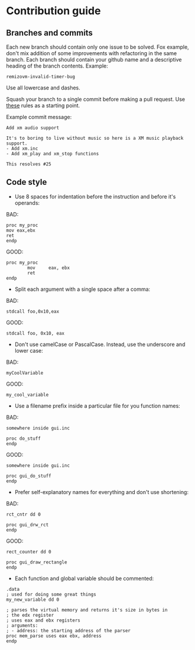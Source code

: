 # Contribution guide

## Branches and commits

Each new branch should contain only one issue to be solved. Fox example, 
don't mix addition of some improvements with refactoring in the same branch. 
Each branch should contain your github name and a descriptive heading of the 
branch contents. Example:

`remizovm-invalid-timer-bug`

Use all lowercase and dashes.

Squash your branch to a single commit before making a pull request. Use 
[these](https://chris.beams.io/posts/git-commit/) rules as a starting point.

Example commit message:

```
Add xm audio support

It's to boring to live without music so here is a XM music playback support.
- Add xm.inc 
- Add xm_play and xm_stop functions

This resolves #25
```

## Code style

 - Use 8 spaces for indentation before the instruction and before it's operands:
 
 BAD:
 ```
 proc my_proc
 mov eax,ebx
 ret
 endp
 ```
 
 GOOD:
 ```
 proc my_proc
         mov     eax, ebx
         ret
 endp
 ```
 
 - Split each argument with a single space after a comma:
  
 BAD:
 
 `stdcall foo,0x10,eax`
 
 GOOD:
 
 `stdcall foo, 0x10, eax`
 
 - Don't use camelCase or PascalCase. Instead, use the underscore and lower case:
 
 BAD: 
 
 `myCoolVariable`
 
 GOOD:
 
 `my_cool_variable`
 
 - Use a filename prefix inside a particular file for you function names:
 
 BAD:
 
 ```
 somewhere inside gui.inc
 
 proc do_stuff
 endp
 ```
 
 GOOD:
  ```
 somewhere inside gui.inc
 
 proc gui_do_stuff
 endp
 ```
 
 - Prefer self-explanatory names for everything and don't use shortening:
 
 BAD:
 
 ```
 rct_cntr dd 0
 
 proc gui_drw_rct
 endp
 ```
 
 GOOD:
 
 ```
 rect_counter dd 0
 
 proc gui_draw_rectangle
 endp
 ```
 
 - Each function and global variable should be commented:
 
 ```
 .data
 ; used for doing some great things
 my_new_variable dd 0
 
 ; parses the virtual memory and returns it's size in bytes in
 ; the edx register
 ; uses eax and ebx registers
 ; arguments:
 ; - address: the starting address of the parser
 proc mem_parse uses eax ebx, address
 endp
 ```
 

